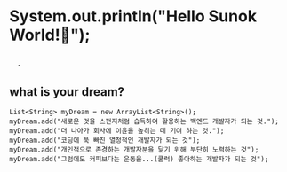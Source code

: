 # System.out.println("Hello Sunok World!🚀");
## 
      -
      
## 
## what is your dream?
    List<String> myDream = new ArrayList<String>();
    myDream.add("새로운 것을 스펀지처럼 습득하여 활용하는 백엔드 개발자가 되는 것.");
    myDream.add("더 나아가 회사에 이윤을 높히는 데 기여 하는 것.");
    myDream.add("코딩에 푹 빠진 열정적인 개발자가 되는 것");
    myDream.add("개인적으로 존경하는 개발자분을 닮기 위해 부단히 노력하는 것");
    myDream.add("그럼에도 커피보다는 운동을...(쿨럭) 좋아하는 개발자가 되는 것");
      
     
      

<!--
**YUSUNOK/YUSUNOK** is a ✨ _special_ ✨ repository because its `README.md` (this file) appears on your GitHub profile.

Here are some ideas to get you started:

- 🔭 I’m currently working on ...
- 🌱 I’m currently learning ...
- 👯 I’m looking to collaborate on ...
- 🤔 I’m looking for help with ...
- 💬 Ask me about ...
- 📫 How to reach me: ...
- 😄 Pronouns: ...
- ⚡ Fun fact: ...
-->

